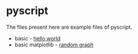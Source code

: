 # pyscript  
The files present here are example files of pyscript.
* basic - [hello world](https://github.com/sinchan-s/pyscript-exp/blob/master/hello-world.html)
* basic matplotlib - [random graph](https://github.com/sinchan-s/pyscript-exp/blob/master/mpl-graph.html)

